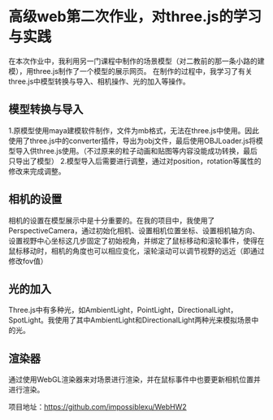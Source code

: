 # 高级web第二次作业，对three.js的学习与实践 #

在本次作业中，我利用另一门课程中制作的场景模型（对二教前的那一条小路的建模），用three.js制作了一个模型的展示网页。
在制作的过程中，我学习了有关three.js中模型转换与导入、相机操作、光的加入等操作。


## 模型转换与导入 ##

1.原模型使用maya建模软件制作，文件为mb格式，无法在three.js中使用。因此使用了three.js中的converter插件，导出为obj文件，最后使用OBJLoader.js将模型导入供three.js使用。（不过原来的粒子动画和贴图等内容没能成功转换，最后只导出了模型）
2.模型导入后需要进行调整，通过对position，rotation等属性的修改来完成调整。

## 相机的设置 ##

相机的设置在模型展示中是十分重要的。在我的项目中，我使用了PerspectiveCamera，通过初始化相机、设置相机位置坐标、设置相机轴方向、设置视野中心坐标这几步固定了初始视角，并绑定了鼠标移动和滚轮事件，使得在鼠标移动时，相机的角度也可以相应变化，滚轮滚动可以调节视野的远近（即通过修改fov值）

## 光的加入 ##

Three.js中有多种光，如AmbientLight，PointLight，DirectionalLight，SpotLight。我使用了其中AmbientLight和DirectionalLight两种光来模拟场景中的光。

## 渲染器 ##

通过使用WebGL渲染器来对场景进行渲染，并在鼠标事件中也要更新相机位置并进行渲染。


项目地址：https://github.com/impossiblexu/WebHW2
